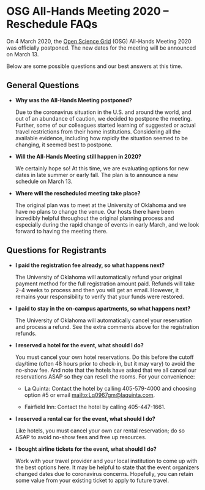 # OSG All-Hands Meeting 2020 &ndash; Reschedule FAQs

On 4 March 2020, the [Open Science Grid](https://www.opensciencegrid.org) (OSG)
All-Hands Meeting 2020 was officially postponed.  The new dates for the meeting
will be announced on March 13.

Below are some possible questions and our best answers at this time.

## General Questions

*   **Why was the All-Hands Meeting postponed?**

    Due to the coronavirus situation in the U.S. and around the world, and out
    of an abundance of caution, we decided to postpone the meeting.  Further,
    some of our colleagues started learning of suggested or actual travel
    restrictions from their home institutions.  Considering all the available
    evidence, including how rapidly the situation seemed to be changing, it
    seemed best to postpone.

*   **Will the All-Hands Meeting still happen in 2020?**

    We certainly hope so!  At this time, we are evaluating options for new dates
    in late summer or early fall.  The plan is to announce a new schedule on
    March 13.

*   **Where will the rescheduled meeting take place?**

    The original plan was to meet at the University of Oklahoma and we have no
    plans to change the venue.  Our hosts there have been incredibly helpful
    throughout the original planning process and especially during the rapid
    change of events in early March, and we look forward to having the meeting
    there.

## Questions for Registrants

*   **I paid the registration fee already, so what happens next?**

    The University of Oklahoma will automatically refund your original payment
    method for the full registration amount paid.  Refunds will take 2&ndash;4
    weeks to process and then you will get an email.  However, it remains your
    responsibility to verify that your funds were restored.

*   **I paid to stay in the on-campus apartments, so what happens next?**

    The University of Oklahoma will automatically cancel your reservation and
    process a refund.  See the extra comments above for the registration
    refunds.

*   **I reserved a hotel for the event, what should I do?**

    You must cancel your own hotel reservations.  Do this before the cutoff
    day/time (often 48 hours prior to check-in, but it may vary) to avoid the
    no-show fee.  And note that the hotels have asked that we all cancel our
    reservations ASAP so they can resell the rooms. For your convenience:

    *   La Quinta: Contact the hotel by calling 405-579-4000 and choosing option
        #5 or email <mailto:Lq0967gm@laquinta.com>.

    *   Fairfield Inn: Contact the hotel by calling 405-447-1661.

*   **I reserved a rental car for the event, what should I do?**

    Like hotels, you must cancel your own car rental reservation; do so ASAP to
    avoid no-show fees and free up resources.

*   **I bought airline tickets for the event, what should I do?**

    Work with your travel provider and your local institution to come up with
    the best options here.  It may be helpful to state that the event organizers
    changed dates due to coronavirus concerns.  Hopefully, you can retain some
    value from your existing ticket to apply to future travel.
